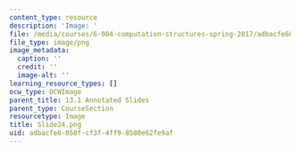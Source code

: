 ```yaml
---
content_type: resource
description: 'Image: '
file: /media/courses/6-004-computation-structures-spring-2017/adbacfe6050fcf3f4ff98580e62fe9af_Slide24.png
file_type: image/png
image_metadata:
  caption: ''
  credit: ''
  image-alt: ''
learning_resource_types: []
ocw_type: OCWImage
parent_title: 13.1 Annotated Slides
parent_type: CourseSection
resourcetype: Image
title: Slide24.png
uid: adbacfe6-050f-cf3f-4ff9-8580e62fe9af
---
```

